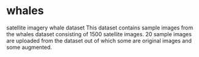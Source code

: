 # whales
satellite imagery whale dataset
This dataset contains sample images from the whales dataset consisting of 1500 satellite images. 20 sample images are uploaded from the dataset out of which some are original images and some augmented.
